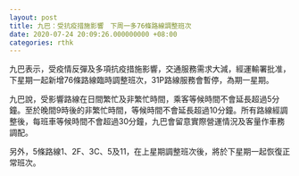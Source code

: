 ```yaml
---
layout: post
title: 九巴：受抗疫措施影響　下周一多76條路線調整班次
date: 2020-07-24 20:09:26.000000000 +08:00
categories: rthk
---
```


九巴表示，受疫情反彈及多項抗疫措施影響，交通服務需求大減，經運輸署批准，下星期一起新增76條路線臨時調整班次，31P路線服務會暫停，為期一星期。

九巴說，受影響路線在日間繁忙及非繁忙時間，乘客等候時間不會延長超過5分鐘。至於晚間9時後的非繁忙時間，等候時間不會延長超過10分鐘。所有路線經調整後，每班車等候時間不會超過30分鐘，九巴會留意實際營運情況及客量作車務調配。

另外，5條路線1、2F、3C、5及11，在上星期調整班次後，將於下星期一起恢復正常班次。
